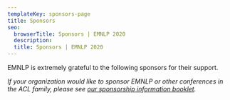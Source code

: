 ```yaml
---
templateKey: sponsors-page
title: Sponsors
seo:
  browserTitle: Sponsors | EMNLP 2020
  description: 
  title: Sponsors | EMNLP 2020
---
```


EMNLP is extremely grateful to the following sponsors for their support. 

*If your organization would like to sponsor EMNLP or other conferences in the ACL family, please see [our sponsorship information booklet](files/Sponsorship-2020-booklet.pdf).*
